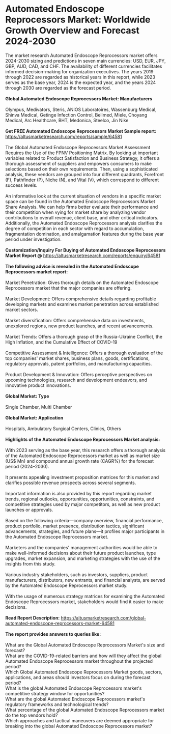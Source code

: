 <h1>Automated Endoscope Reprocessors Market: Worldwide Growth Overview and Forecast 2024-2030 </h1>

<p>The market research Automated Endoscope Reprocessors market offers 2024-2030 sizing and predictions in seven main currencies: USD, EUR, JPY, GBP, AUD, CAD, and CHF. The availability of different currencies facilitates informed decision-making for organization executives. The years 2019 through 2022 are regarded as historical years in this report, while 2023 serves as the base year, 2024 is the expected year, and the years 2024 through 2030 are regarded as the forecast period.<br><br><b>Global Automated Endoscope Reprocessors Market: Manufacturers</b><br><br>Olympus, Medivators, Steris, ANIOS Laboratoires, Wassenburg Medical, Shinva Medical, Getinge Infection Control, Belimed, Miele, Choyang Medical, Arc Healthcare, BHT, Medonica, Steelco, Jin Nike<br><br><b>Get FREE Automated Endoscope Reprocessors Market Sample report:</b> <a href="https://altusmarketresearch.com/reports/sample/64581">https://altusmarketresearch.com/reports/sample/64581</a><br><br>The Global Automated Endoscope Reprocessors Market Assessment Requires the Use of the FPNV Positioning Matrix. By looking at important variables related to Product Satisfaction and Business Strategy, it offers a thorough assessment of suppliers and empowers consumers to make selections based on their own requirements. Then, using a sophisticated analysis, these vendors are grouped into four different quadrants, Forefront (F), Pathfinder (P), Niche (N), and Vital (V), which correspond to different success levels.<br><br>An informative look at the current situation of vendors in a specific market space can be found in the Automated Endoscope Reprocessors Market Share Analysis. We can help firms better evaluate their performance and their competition when vying for market share by analyzing vendor contributions to overall revenue, client base, and other critical indicators. Additionally, the Automated Endoscope Reprocessors analysis clarifies the degree of competition in each sector with regard to accumulation, fragmentation domination, and amalgamation features during the base year period under investigation.<br><br><b>Customization/Inquiry For Buying of Automated Endoscope Reprocessors Market Report @</b> <a href="https://altusmarketresearch.com/reports/enquiry/64581">https://altusmarketresearch.com/reports/enquiry/64581</a><br><br><b>The following advice is revealed in the Automated Endoscope Reprocessors market report:</b><br><br>Market Penetration: Gives thorough details on the Automated Endoscope Reprocessors market that the major companies are offering.<br><br>Market Development: Offers comprehensive details regarding profitable developing markets and examines market penetration across established market sectors.<br><br>Market diversification: Offers comprehensive data on investments, unexplored regions, new product launches, and recent advancements.<br><br>Market Trends: Offers a thorough grasp of the Russia-Ukraine Conflict, the High Inflation, and the Cumulative Effect of COVID-19<br><br>Competitive Assessment & Intelligence: Offers a thorough evaluation of the top companies' market shares, business plans, goods, certifications, regulatory approvals, patent portfolios, and manufacturing capacities.<br><br>Product Development & Innovation: Offers perceptive perspectives on upcoming technologies, research and development endeavors, and innovative product innovations.<br><br><b>Global Market: Type</b><br><br>Single Chamber, Multi Chamber<br><br><b>Global Market: Application</b><br><br>Hospitals, Ambulatory Surgical Centers, Clinics, Others<br><br><b>Highlights of the Automated Endoscope Reprocessors Market analysis:</b><br><br>With 2023 serving as the base year, this research offers a thorough analysis of the Automated Endoscope Reprocessors market as well as market size (US$ Mn) and compound annual growth rate (CAGR%) for the forecast period (2024–2030).<br><br>It presents appealing investment proposition matrices for this market and clarifies possible revenue prospects across several segments.<br><br>Important information is also provided by this report regarding market trends, regional outlooks, opportunities, opportunities, constraints, and competitive strategies used by major competitors, as well as new product launches or approvals.<br><br>Based on the following criteria—company overview, financial performance, product portfolio, market presence, distribution tactics, significant advancements, strategies, and future plans—it profiles major participants in the Automated Endoscope Reprocessors market.<br><br>Marketers and the companies' management authorities would be able to make well-informed decisions about their future product launches, type upgrades, market expansion, and marketing strategies with the use of the insights from this study.<br><br>Various industry stakeholders, such as investors, suppliers, product manufacturers, distributors, new entrants, and financial analysts, are served by the Automated Endoscope Reprocessors market study.<br><br>With the usage of numerous strategy matrices for examining the Automated Endoscope Reprocessors market, stakeholders would find it easier to make decisions.<br><br><b>Read Report Description:</b> <a href="https://altusmarketresearch.com/global-automated-endoscope-reprocessors-market-64581">https://altusmarketresearch.com/global-automated-endoscope-reprocessors-market-64581</a><br><br><b>The report provides answers to queries like:</b><br><br>What are the Global Automated Endoscope Reprocessors Market's size and forecast?<br>What are the COVID-19-related barriers and how will they affect the global Automated Endoscope Reprocessors market throughout the projected period?<br>Which Global Automated Endoscope Reprocessors Market goods, sectors, applications, and areas should investors focus on during the forecast period?<br>What is the global Automated Endoscope Reprocessors market's competitive strategy window for opportunities?<br>What are the global Automated Endoscope Reprocessors market's regulatory frameworks and technological trends?<br>What percentage of the global Automated Endoscope Reprocessors market do the top vendors hold?<br>Which approaches and tactical maneuvers are deemed appropriate for breaking into the global Automated Endoscope Reprocessors market?</p>
